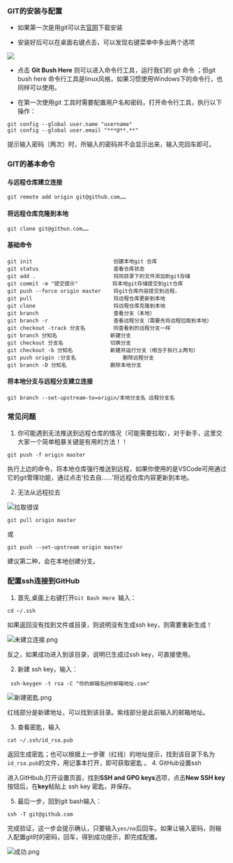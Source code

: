 ### GIT的安装与配置

- 如果第一次是用git可以去[官网](https://git-scm.com/)下载安装

- 安装好后可以在桌面右键点击，可以发现右键菜单中多出两个选项

![](https://upload-images.jianshu.io/upload_images/17728182-229c70a197d6c93e.png?imageMogr2/auto-orient/strip%7CimageView2/2/w/1240)

- 点击 **Git Bush Here** 则可以进入命令行工具，运行我们的 git 命令 ；但git bush here 命令行工具是linux风格，如果习惯使用Windows下的命令行，也同样可以使用。

- 在第一次使用git 工具时需要配置用户名和密码，打开命令行工具，执行以下操作：

```
git config --global user.name "username"
git config --global user.email "***@**.**"
```
提示输入密码（两次）时，所输入的密码并不会显示出来，输入完回车即可。

### GIT的基本命令

#### 与远程仓库建立连接

```
git remote add origin git@github.com……
```
#### 将远程仓库克隆到本地

```
git clone git@githun.com……
```
#### 基础命令

```
git init		                  创建本地git 仓库
git status   	                  查看仓库状态
git add . 		                  将同目录下的文件添加到git存储
git commit -m "提交提示"    	   将本地git存储提交到git仓库 
git push --force origin master    将git仓库内容提交到远程，
git pull	                      将远程仓库更新到本地
git clone	                      将远程仓库克隆到本地
git branch		                  查看分支（本地）
git branch -r	                  查看远程分支（需要先将远程拉取到本地）
git checkout -track 分支名         同查看到的远程分支一样
git branch 分知名		           新建分支
git checkout 分支名 		       切换分支
git checkout -b 分知名	           新建并运行分支（相当于执行上两句）
git push origin :分支名	           删除远程分支
git branch -D 分知名		       删除本地分支
```
#### 将本地分支与远程分支建立连接

```
git branch --set-upstream-to=origin/本地分支名 远程分支名
```
### 常见问题

1. 你可能遇到无法推送到远程仓库的情况（可能需要拉取），对于新手，这里交大家一个简单粗暴关键是有用的方法！！

```
git push -f origin master
```
执行上边的命令，将本地仓库强行推送到远程，如果你使用的是VSCode可用通过它的git管理功能，通过点击‘拉去自……’将远程仓库内容更新到本地。

2. 无法从远程拉去

![拉取错误](https://upload-images.jianshu.io/upload_images/17728182-3403a4b8f6398f34.png?imageMogr2/auto-orient/strip%7CimageView2/2/w/1240)
```
git pull origin master
```
或

```
git push --set-upstream origin master
```
建议第二种，会在本地创建分支。

### 配置ssh连接到GitHub

1. 首先,桌面上右键打开`Git Bash Here `输入：

```
cd ~/.ssh
```
如果返回没有找到文件或目录，则说明没有生成ssh key，则需要重新生成！

![未建立连接.png](https://upload-images.jianshu.io/upload_images/17728182-9d5cad2566fa6729.png?imageMogr2/auto-orient/strip%7CimageView2/2/w/1240)

反之，如果成功进入到该目录，说明已生成过ssh key，可直接使用。

2. 新建 ssh key，输入：

```
 ssh-keygen -t rsa -C "你的邮箱名@你邮箱地址.com"
```
![新建密匙.png](https://upload-images.jianshu.io/upload_images/17728182-2b3a7b74d7b65f8f.png?imageMogr2/auto-orient/strip%7CimageView2/2/w/1240)

红线部分是新建地址，可以找到该目录。紫线部分是此前输入的邮箱地址。

3. 查看密匙，输入

```
cat ~/.ssh/id_rsa.pub
```
返回生成密匙；也可以根据上一步骤（红线）的地址提示，找到该目录下名为`id_rsa.pub`的文件，用记事本打开，即可获取密匙
。
4. GitHub设置ssh

进入GitHbub,打开设置页面，找到**SSH and GPG keys**选项，点击**New SSH key**按钮后，在**key**粘贴上 ssh key 密匙，并保存。

5. 最后一步，回到git bash输入：

```
ssh -T git@github.com
```
完成验证，这一步会提示确认，只要输入`yes/no`后回车。如果让输入密码，则输入配置git时的密码，回车，得到成功提示，即完成配置。

![成功.png](https://upload-images.jianshu.io/upload_images/17728182-c859512393c11569.png?imageMogr2/auto-orient/strip%7CimageView2/2/w/1240)
